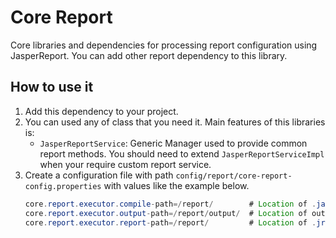 # Core Report
Core libraries and dependencies for processing report configuration using JasperReport. You can add other report dependency to this library.

## How to use it
1. Add this dependency to your project.
2. You can used any of class that you need it. Main features of this libraries is:
   - `JasperReportService`: Generic Manager used to provide common report methods. You should need to extend `JasperReportServiceImpl` when your require custom report service.
3. Create a configuration file with path `config/report/core-report-config.properties` with values like the example below.
   ```Java
   core.report.executor.compile-path=/report/        # Location of .jasper file
   core.report.executor.output-path=/report/output/  # Location of output
   core.report.executor.report-path=/report/         # Location of .jrxml file
   ```
